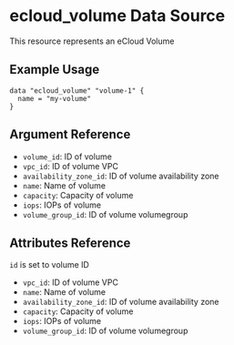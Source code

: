 # ecloud_volume Data Source

This resource represents an eCloud Volume

## Example Usage

```hcl
data "ecloud_volume" "volume-1" {
  name = "my-volume"
}
```

## Argument Reference

- `volume_id`: ID of volume
- `vpc_id`: ID of volume VPC
- `availability_zone_id`: ID of volume availability zone
- `name`: Name of volume
- `capacity`: Capacity of volume
- `iops`: IOPs of volume
- `volume_group_id`: ID of volume volumegroup 

## Attributes Reference

`id` is set to volume ID

- `vpc_id`: ID of volume VPC
- `name`: Name of volume
- `availability_zone_id`: ID of volume availability zone
- `capacity`: Capacity of volume
- `iops`: IOPs of volume
- `volume_group_id`: ID of volume volumegroup 